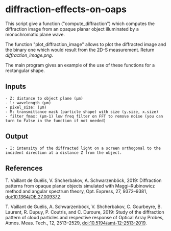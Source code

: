 # diffraction-effects-on-oaps

This script give a function ("compute_diffraction") which computes the 
diffraction image from an opaque planar object illuminated by a
monochromatic plane wave.

The function "plot_diffraction_image" allows to plot the diffracted
image and the binary one which would result from the 2D-S measurement. Return *diffraction_image.png*.

The main program gives an example of the use of these functions for a
rectangular shape.

Inputs
----------
	- Z: distance to object plane (µm)
	- l: wavelength (µm)
	- pixel_size: (µm)
	- M: transmittance mask (particle shape) with size (y.size, x.size)
	- filter_fmax: (µm-1) low freq filter on FFT to remove noise (you can turn to False in the function if not needed)
  
Output
----------
	- I: intensity of the diffracted light on a screen orthogonal to the incident direction at a distance Z from the object.
  
References
----------
T. Vaillant de Guélis, V. Shcherbakov, A. Schwarzenböck, 2019: Diffraction patterns from opaque planar objects 
    simulated with Maggi–Rubinowicz method and angular spectrum theory, Opt. Express, 27, 9372–9381, 
    [doi:10.1364/OE.27.009372](https://www.osapublishing.org/oe/abstract.cfm?uri=oe-27-7-9372).

T. Vaillant de Guélis, A. Schwarzenböck, V. Shcherbakov, C. Gourbeyre, B. Laurent, R. Dupuy, 
    P. Coutris, and C. Duroure, 2019: Study of the diffraction pattern of cloud particles and respective response 
    of Optical Array Probes, Atmos. Meas. Tech., 12, 2513–2529, 
    [doi:10.5194/amt-12-2513-2019](https://www.atmos-meas-tech.net/12/2513/2019/amt-12-2513-2019.html).

